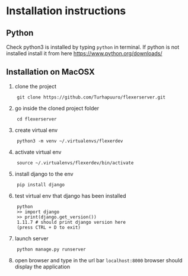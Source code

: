 # Installation instructions

## Python

Check python3 is installed by typing ``` python ``` in terminal.
If python is not installed install it from here https://www.python.org/downloads/


## Installation on MacOSX

1. clone the project
```
	git clone https://github.com/Turhapuuro/flexerserver.git
```

2. go inside the cloned project folder
```
	cd flexerserver
```

3. create virtual env
```
	python3 -m venv ~/.virtualenvs/flexerdev
```

4. activate virtual env
```
	source ~/.virtualenvs/flexerdev/bin/activate
```

5. install django to the env
```
	pip install django
```

6. test virtual env that django has been installed
```
	python
	>> import django
	>> print(django.get_version())
	1.11.7 # should print django version here
	(press CTRL + D to exit)
```

7. launch server
```
	python manage.py runserver
```

8. open browser and type in the url bar ``` localhost:8000 ``` browser should display the application